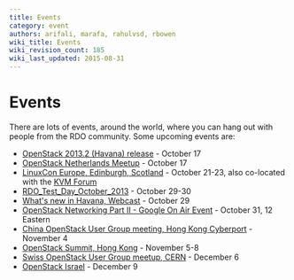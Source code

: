 ```yaml
---
title: Events
category: event
authors: arifali, marafa, rahulvsd, rbowen
wiki_title: Events
wiki_revision_count: 185
wiki_last_updated: 2015-08-31
---
```


# Events

There are lots of events, around the world, where you can hang out with people from the RDO community. Some upcoming events are:

*   [OpenStack 2013.2 (Havana) release](https://wiki.openstack.org/wiki/Havana_Release_Schedule) - October 17
*   [OpenStack Netherlands Meetup](http://www.meetup.com/Openstack-Amsterdam/events/137087002/) - October 17
*   [LinuxCon Europe, Edinburgh, Scotland](http://events.linuxfoundation.org/events/linuxcon-europe) - October 21-23, also co-located with the [KVM Forum](http://events.linuxfoundation.org/events/kvm-forum)
*   [RDO_Test_Day_October_2013](RDO_Test_Day_October_2013) - October 29-30
*   [What's new in Havana, Webcast](http://mirantis.sites.hubspot.com/whats-new-in-havana-openstack-release-technical-overview) - October 29
*   [OpenStack Networking Part II - Google On Air Event](https://plus.google.com/events/cfgnq5t8it7uvksrtpd00s2fcmg) - October 31, 12 Eastern
*   [China OpenStack User Group meeting, Hong Kong Cyberport](http://osug.cyberport.hk/?section=Programme) - November 4
*   [OpenStack Summit, Hong Kong](http://www.openstack.org/summit/openstack-summit-hong-kong-2013/) - November 5-8
*   [Swiss OpenStack User Group meetup, CERN](http://www.meetup.com/openstack-ch/events/138151562/) - December 6
*   [OpenStack Israel](http://www.openstack-israel.org/) - December 9
